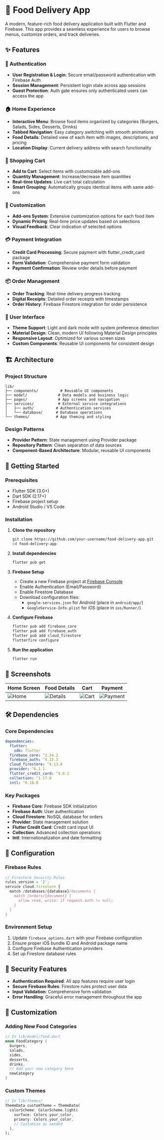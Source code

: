 # 🍔 Food Delivery App

A modern, feature-rich food delivery application built with Flutter and Firebase. This app provides a seamless experience for users to browse menus, customize orders, and track deliveries.

## ✨ Features

### 🔐 Authentication
- **User Registration & Login**: Secure email/password authentication with Firebase Auth
- **Session Management**: Persistent login state across app sessions
- **Guest Protection**: Auth gate ensures only authenticated users can access the app

### 🏠 Home Experience
- **Interactive Menu**: Browse food items organized by categories (Burgers, Salads, Sides, Desserts, Drinks)
- **Tabbed Navigation**: Easy category switching with smooth animations
- **Food Details**: Detailed view of each item with images, descriptions, and pricing
- **Location Display**: Current delivery address with search functionality

### 🛒 Shopping Cart
- **Add to Cart**: Select items with customizable add-ons
- **Quantity Management**: Increase/decrease item quantities
- **Real-time Updates**: Live cart total calculation
- **Smart Grouping**: Automatically groups identical items with same add-ons

### 🧩 Customization
- **Add-ons System**: Extensive customization options for each food item
- **Dynamic Pricing**: Real-time price updates based on selections
- **Visual Feedback**: Clear indication of selected options

### 💳 Payment Integration
- **Credit Card Processing**: Secure payment with flutter_credit_card package
- **Form Validation**: Comprehensive payment form validation
- **Payment Confirmation**: Review order details before payment

### 📦 Order Management
- **Order Tracking**: Real-time delivery progress tracking
- **Digital Receipts**: Detailed order receipts with timestamps
- **Order History**: Firebase Firestore integration for order persistence

### 🎨 User Interface
- **Theme Support**: Light and dark mode with system preference detection
- **Material Design**: Clean, modern UI following Material Design principles
- **Responsive Layout**: Optimized for various screen sizes
- **Custom Components**: Reusable UI components for consistent design

## 🏗️ Architecture

### Project Structure
```
lib/
├── components/          # Reusable UI components
├── model/              # Data models and business logic
├── pages/              # App screens and navigation
├── services/           # External service integrations
│   ├── auth/          # Authentication services
│   └── database/      # Database operations
└── themes/            # App theming and styling
```

### Design Patterns
- **Provider Pattern**: State management using Provider package
- **Repository Pattern**: Clean separation of data sources
- **Component-Based Architecture**: Modular, reusable UI components

## 🚀 Getting Started

### Prerequisites
- Flutter SDK (3.0+)
- Dart SDK (2.17+)
- Firebase project setup
- Android Studio / VS Code

### Installation

1. **Clone the repository**
   ```bash
   git clone https://github.com/your-username/food-delivery-app.git
   cd food-delivery-app
   ```

2. **Install dependencies**
   ```bash
   flutter pub get
   ```

3. **Firebase Setup**
   - Create a new Firebase project at [Firebase Console](https://console.firebase.google.com)
   - Enable Authentication (Email/Password)
   - Enable Firestore Database
   - Download configuration files:
     - `google-services.json` for Android (place in `android/app/`)
     - `GoogleService-Info.plist` for iOS (place in `ios/Runner/`)

4. **Configure Firebase**
   ```bash
   flutter pub add firebase_core
   flutter pub add firebase_auth
   flutter pub add cloud_firestore
   flutterfire configure
   ```

5. **Run the application**
   ```bash
   flutter run
   ```

## 📱 Screenshots

| Home Screen | Food Details | Cart | Payment |
|------------|-------------|------|---------|
| ![Home](screenshots/home.png) | ![Details](screenshots/details.png) | ![Cart](screenshots/cart.png) | ![Payment](screenshots/payment.png) |

## 🛠️ Dependencies

### Core Dependencies
```yaml
dependencies:
  flutter:
    sdk: flutter
  firebase_core: ^2.24.2
  firebase_auth: ^4.15.3
  cloud_firestore: ^4.13.6
  provider: ^6.1.1
  flutter_credit_card: ^4.0.1
  collection: ^1.17.0
  intl: ^0.18.0
```

### Key Packages
- **Firebase Core**: Firebase SDK initialization
- **Firebase Auth**: User authentication
- **Cloud Firestore**: NoSQL database for orders
- **Provider**: State management solution
- **Flutter Credit Card**: Credit card input UI
- **Collection**: Advanced collection operations
- **Intl**: Internationalization and date formatting

## 🔧 Configuration

### Firebase Rules
```javascript
// Firestore Security Rules
rules_version = '2';
service cloud.firestore {
  match /databases/{database}/documents {
    match /orders/{document} {
      allow read, write: if request.auth != null;
    }
  }
}
```

### Environment Setup
1. Update `firebase_options.dart` with your Firebase configuration
2. Ensure proper iOS bundle ID and Android package name
3. Configure Firebase Authentication providers
4. Set up Firestore database rules


## 🔐 Security Features

- **Authentication Required**: All app features require user login
- **Secure Firebase Rules**: Firestore rules protect user data
- **Input Validation**: Comprehensive form validation
- **Error Handling**: Graceful error management throughout the app

## 🎨 Customization

### Adding New Food Categories
```dart
// In lib/model/food.dart
enum FoodCategory { 
  burgers, 
  salads, 
  sides, 
  desserts, 
  drinks,
  // Add your new category here
  newCategory
}
```

### Custom Themes
```dart
// In lib/themes/
ThemeData customTheme = ThemeData(
  colorScheme: ColorScheme.light(
    surface: Colors.your_color,
    primary: Colors.your_color,
    // Customize as needed
  ),
);
```

